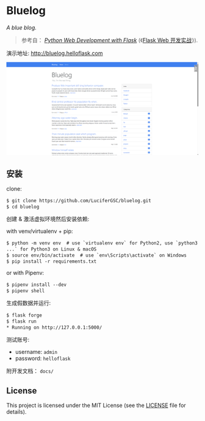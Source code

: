 # Bluelog

*A blue blog.*

> 参考自： *[Python Web Development with Flask](https://helloflask.com/en/book/1)* (《[Flask Web 开发实战](https://helloflask.com/book/1)》).

演示地址: http://bluelog.helloflask.com

![页面展示](./docs/assets/页面展示.png)

## 安装

clone:
```
$ git clone https://github.com/LuciferGSC/bluelog.git
$ cd bluelog
```
创建 & 激活虚拟环境然后安装依赖:

with venv/virtualenv + pip:
```
$ python -m venv env  # use `virtualenv env` for Python2, use `python3 ...` for Python3 on Linux & macOS
$ source env/bin/activate  # use `env\Scripts\activate` on Windows
$ pip install -r requirements.txt
```
or with Pipenv:
```
$ pipenv install --dev
$ pipenv shell
```


生成假数据并运行:
```
$ flask forge
$ flask run
* Running on http://127.0.0.1:5000/
```

测试账号:

* username: `admin`
* password: `helloflask`

附开发文档：
`docs/`

## License

This project is licensed under the MIT License (see the
[LICENSE](LICENSE) file for details).
